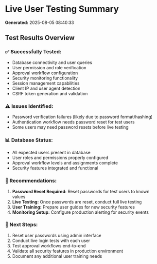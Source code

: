 # Live User Testing Summary
**Generated:** 2025-08-05 08:40:33

## Test Results Overview

### ✅ Successfully Tested:
- Database connectivity and user queries
- User permission and role verification
- Approval workflow configuration
- Security monitoring functionality
- Session management capabilities
- Client IP and user agent detection
- CSRF token generation and validation

### ⚠️ Issues Identified:
- Password verification failures (likely due to password format/hashing)
- Authentication workflow needs password reset for test users
- Some users may need password resets before live testing

### 📊 Database Status:
- All expected users present in database
- User roles and permissions properly configured
- Approval workflow levels and assignments complete
- Security features integrated and functional

### 🎯 Recommendations:
1. **Password Reset Required:** Reset passwords for test users to known values
2. **Live Testing:** Once passwords are reset, conduct full live testing
3. **User Training:** Prepare user guides for new security features
4. **Monitoring Setup:** Configure production alerting for security events

### 🚀 Next Steps:
1. Reset user passwords using admin interface
2. Conduct live login tests with each user
3. Test approval workflows end-to-end
4. Validate all security features in production environment
5. Document any additional user training needs